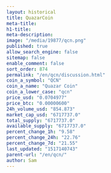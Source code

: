 ```yaml
---
layout: historical
title: QuazarCoin
meta-title: 
h1-title: 
meta-description: 
image: "/media/19877/qcn.png"
published: true
allow_search_engine: false
sitemap: false
enable_comment: false
sort_order: 874
permalink: "/en/qcn/discussion.html"
coin_a_symbol: "QCN"
coin_a_name: "Quazar Coin"
coin_a_lower_case: "qcn"
price_usd: "0.0704977"
price_btc: "0.00000600"
24h_volume_usd: "854.873"
market_cap_usd: "6717737.0"
total_supply: "6717737.0"
available_supply: "6717737.0"
percent_change_1h: "9.58"
percent_change_24h: "22.76"
percent_change_7d: "21.55"
last_updated: "1517140743"
parent-url: "/en/qcn/"
author: Sam
---
```


